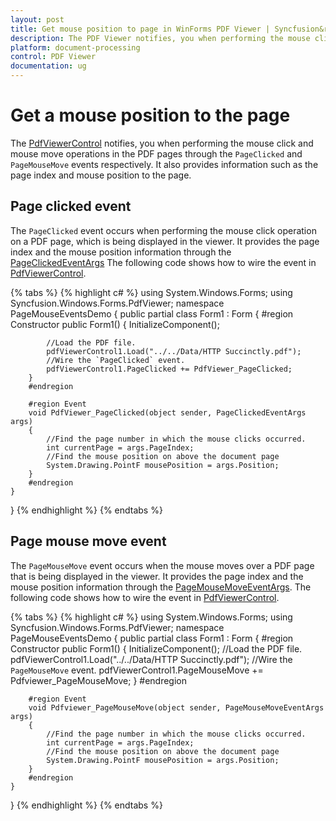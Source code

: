 ```yaml
---
layout: post
title: Get mouse position to page in WinForms PDF Viewer | Syncfusion&reg;
description: The PDF Viewer notifies, you when performing the mouse click and mouse move operations in the PDF pages.
platform: document-processing
control: PDF Viewer
documentation: ug
---
```


# Get a mouse position to the page

The [PdfViewerControl](https://help.syncfusion.com/cr/windowsforms/Syncfusion.Windows.Forms.PdfViewer.PdfViewerControl.html) notifies, you when performing the mouse click and mouse move operations in the PDF pages through the `PageClicked` and `PageMouseMove` events respectively. It also provides information such as the page index and mouse position to the page.

## Page clicked event

The `PageClicked` event occurs when performing the mouse click operation on a PDF page, which is being displayed in the viewer. It provides the page index and the mouse position information through the [PageClickedEventArgs](https://help.syncfusion.com/cr/windowsforms/Syncfusion.Windows.Forms.PdfViewer.PageClickedEventArgs.html) The following code shows how to wire the event in [PdfViewerControl](https://help.syncfusion.com/cr/windowsforms/Syncfusion.Windows.Forms.PdfViewer.PdfViewerControl.html).

{% tabs %}
{% highlight c# %}
using System.Windows.Forms;
using Syncfusion.Windows.Forms.PdfViewer;
namespace PageMouseEventsDemo
{
    public partial class Form1 : Form
    {
        #region Constructor
        public Form1()
        {
            InitializeComponent();

            //Load the PDF file.
            pdfViewerControl1.Load("../../Data/HTTP Succinctly.pdf");
            //Wire the `PageClicked` event.
            pdfViewerControl1.PageClicked += PdfViewer_PageClicked;
        }
        #endregion
		
        #region Event
        void PdfViewer_PageClicked(object sender, PageClickedEventArgs args)
        {
            //Find the page number in which the mouse clicks occurred.
            int currentPage = args.PageIndex;
            //Find the mouse position on above the document page
            System.Drawing.PointF mousePosition = args.Position;
        }
        #endregion
    }
}
{% endhighlight %}
{% endtabs %}

## Page mouse move event

The `PageMouseMove` event occurs when the mouse moves over a PDF page that is being displayed in the viewer. It provides the page index and the mouse position information through the [PageMouseMoveEventArgs](https://help.syncfusion.com/cr/windowsforms/Syncfusion.Windows.Forms.PdfViewer.PageMouseMoveEventArgs.html). The following code shows how to wire the event in [PdfViewerControl](https://help.syncfusion.com/cr/windowsforms/Syncfusion.Windows.Forms.PdfViewer.PdfViewerControl.html).

{% tabs %}
{% highlight c# %}
using System.Windows.Forms;
using Syncfusion.Windows.Forms.PdfViewer;
namespace PageMouseEventsDemo
{
    public partial class Form1 : Form
    {
        #region Constructor
        public Form1()
        {
            InitializeComponent();
            //Load the PDF file.
            pdfViewerControl1.Load("../../Data/HTTP Succinctly.pdf");
            //Wire the `PageMouseMove` event.
            pdfViewerControl1.PageMouseMove += Pdfviewer_PageMouseMove;
        }
        #endregion
		
        #region Event
        void Pdfviewer_PageMouseMove(object sender, PageMouseMoveEventArgs args)
        {
            //Find the page number in which the mouse clicks occurred.
            int currentPage = args.PageIndex;
            //Find the mouse position on above the document page
            System.Drawing.PointF mousePosition = args.Position;
        }
        #endregion
    }
}
{% endhighlight %}
{% endtabs %}

